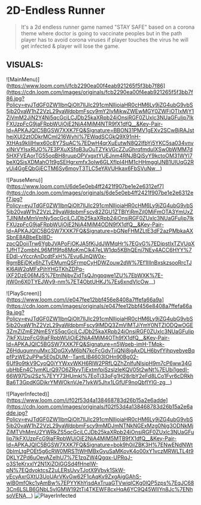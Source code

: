 # 2D-Endless Runner
> It's a 2d endless runner game named "STAY SAFE" based on a corona theme where doctor is going to vaccinate peoples but in the path player has to avoid corona viruses if player touches the virus he will get infected & player will lose the game.

## VISUALS:
![MainMenu)](https://www.loom.com/i/fcb2290ea00f4eab921265f5f3bb7f86](https://cdn.loom.com/images/originals/fcb2290ea00f4eab921265f5f3bb7f86.jpg?Policy=eyJTdGF0ZW1lbnQiOlt7IlJlc291cmNlIjoiaHR0cHM6Ly9jZG4ubG9vbS5jb20vaW1hZ2VzL29yaWdpbmFscy9mY2IyMjkwZWEwMGY0ZWFiOTIxMjY1ZjVmM2JiN2Y4Ni5qcGciLCJDb25kaXRpb24iOnsiRGF0ZUxlc3NUaGFuIjp7IkFXUzpFcG9jaFRpbWUiOjE2NjA4MjM4NTR9fX1dfQ__&Key-Pair-Id=APKAJQIC5BGSW7XXK7FQ&Signature=BBON31PMV1gEXv2SCwBjRAJsthejXUI2ztODkrMCmI216WyhI%7EWqdSCGkQ9X91nH-XtHAs9kIjIHwx60c8Y7SuAC%7EDwH4qrXuEutwN8Q2IfbYj5YKC5sa034vnvxINrVYIsxRlJO%7E3PXuXSfqB3uOuTZYkVGcZZuGhrqfmduIXSw0bWMM7d5HXFVEAorTG55oqBH8ruupOPVxgxtYUEJnm4RNJBQjSyY9kctoOM31WYI7beXQSisXDMahO1t9gSEHgrxmfx3oIw6GLXfIpI4HM1cHHmgglJNB1UIUqG2RyUi4GgEQbGjECTM6Sy6moyT3TLC5eYAVUHkax6FbSVuNw__)

![PauseMenu)](https://www.loom.com/i/6de5e0eb4ff2421f907be1e2e6312ef7](https://cdn.loom.com/images/originals/6de5e0eb4ff2421f907be1e2e6312ef7.jpg?Policy=eyJTdGF0ZW1lbnQiOlt7IlJlc291cmNlIjoiaHR0cHM6Ly9jZG4ubG9vbS5jb20vaW1hZ2VzL29yaWdpbmFscy82ZGU1ZTBlYjRmZjI0MjFmOTA3YmUxZTJlNjMxMmVmNy5qcGciLCJDb25kaXRpb24iOnsiRGF0ZUxlc3NUaGFuIjp7IkFXUzpFcG9jaFRpbWUiOjE2NjA4MjM4ODN9fX1dfQ__&Key-Pair-Id=APKAJQIC5BGSW7XXK7FQ&Signature=bGNeFHMZLtE3dF2azPMbkaAXSbnE8ABbeEbl8D-zpcQDoiiTrw6YgbJVAPoFjOKJA5fKjJdJWMqHr%7EGvG%7EDipstIxTZVUqX1JfHTZombhL96M1f9fp8MoKmClk47eLW1dp5KBhQEnj7NEy4ACC6HYY%7EDdl-vYccrAnDcdtFxH%7Evu6JnQW0x-RgmBEjDKx6hZTyEMumQSFrmpCyHDWZouw2dW%7Ef1IlInBxskzsooRrcTJKl6AW2qMFxPjhYHGTKhZDPq-iXF2DzE06MJS%7EtnlNjbvZidTsQJngpqwe1ZU%7EbWXK%7E-jtW0n6X0TYEJWy9-nm%7ET4ObtUHKJ%7Es6xndVlcOw__)

![PlayScreen)](https://www.loom.com/i/e047fee12bbf456e8408a7ffefa66a9a](https://cdn.loom.com/images/originals/e047fee12bbf456e8408a7ffefa66a9a.jpg?Policy=eyJTdGF0ZW1lbnQiOlt7IlJlc291cmNlIjoiaHR0cHM6Ly9jZG4ubG9vbS5jb20vaW1hZ2VzL29yaWdpbmFscy9lMDQ3ZmVlMTJiYmY0NTZlODQwOGE3ZmZlZmE2NmE5YS5qcGciLCJDb25kaXRpb24iOnsiRGF0ZUxlc3NUaGFuIjp7IkFXUzpFcG9jaFRpbWUiOjE2NjA4MjM4OTh9fX1dfQ__&Key-Pair-Id=APKAJQIC5BGSW7XXK7FQ&Signature=n5Wqeb-imH-TMpk-Z6HduqumnuMxc3DqGXyM6bN7kcFcGdvTjiQNi8jgAxDLH6byfYjhpyebyeBqpfPzWE2uPPw5E0sDUM--TantLIB4603IOHn90Bg02-6Uf9o9tkV9CyoQ0iYYWxvWKH6RlW2PRfLQZhZnlfuNlsipH9m7cP6ww34GubHbEn4C1vmKLrQ97O6ZRyyTjExtmfpiSzslzIeKQV05t2wNt%7EUbi1gedI-66W97Dsj2Sz%7EYY73HUmkI%7EoTi33oFg1H28rlbY2eFd8LCo1Fvr6cDRkhBa6T3GpdKGDjkrYMWOknVJe71ykW5Jhx1LGfUF9noQbflYIG-zg__)

![PlayerInfected)](https://www.loom.com/i/f02f53d4a138468783d26b15a2e6adde](https://cdn.loom.com/images/originals/f02f53d4a138468783d26b15a2e6adde.jpg?Policy=eyJTdGF0ZW1lbnQiOlt7IlJlc291cmNlIjoiaHR0cHM6Ly9jZG4ubG9vbS5jb20vaW1hZ2VzL29yaWdpbmFscy9mMDJmNTNkNGExMzg0Njg3ODNkMjZiMTVhMmU2YWRkZS5qcGciLCJDb25kaXRpb24iOnsiRGF0ZUxlc3NUaGFuIjp7IkFXUzpFcG9jaFRpbWUiOjE2NjA4MjM5MTB9fX1dfQ__&Key-Pair-Id=APKAJQIC5BGSW7XXK7FQ&Signature=bok9h0ilZBK3H%7ENwENdNWt0bImLtgPOEt5g6cRW0MRSTtWHMBxGyuSaMKovK4o00xY1vczMRWLTL4t9DKLYZPd6uOeyAZelhU7%7E1zqZW4Qgqx-UPRqJ-o3S1eKrxxlY2N1XiZOjGGSd4fHnelW-pN%7EQdvoktcsZ2uLERsUvyTJotX9Vbyk1SkW-yEcyAxrGXtU3UoUArVKvGw62F1cAqKv9ZxgAigGAhS-wIB0mfOkc1yAmBw%7EPYYKhYisdAxTruaGTVwiqlCKg0lQP5zps%7EqJC683Cn6LSLB6GNbL5vlGMW192tTi4TKEWF8cxHqA6YC9Q45WIlYn8Jc%7ENhsoVENA__)
![PlayerInfected](https://user-images.githubusercontent.com/84893882/185114469-6e54b6fd-dc07-4ab6-afcf-fdcf393f1645.png)

